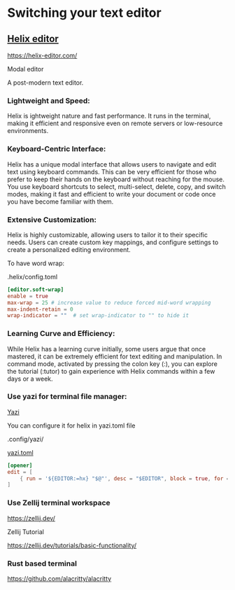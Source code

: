  # Switching your text editor

## [Helix editor](https://helix-editor.com/)

<https://helix-editor.com/>

Modal editor

A post-modern text editor.

### Lightweight and Speed:
Helix is ightweight nature and fast performance. It runs in the terminal, making it efficient and responsive even on remote servers or low-resource environments.

### Keyboard-Centric Interface:
Helix  has a unique modal interface that allows users to navigate and edit text using keyboard commands. This can be very efficient for those who prefer to keep their hands on the keyboard without reaching for the mouse.
You use keyboard shortcuts to select, multi-select, delete, copy, and switch modes, making it fast and efficient to write your document or code once you have become familiar with them.

### Extensive Customization:
Helix is highly customizable, allowing users to tailor it to their specific needs. Users can create custom key mappings, and configure settings to create a personalized editing environment.

To have word wrap:

.helix/config.toml

```toml
[editor.soft-wrap]
enable = true
max-wrap = 25 # increase value to reduce forced mid-word wrapping
max-indent-retain = 0
wrap-indicator = ""  # set wrap-indicator to "" to hide it
```

### Learning Curve and Efficiency:
While Helix has a learning curve initially, some users argue that once mastered, it can be extremely efficient for text editing and manipulation. In command mode, activated by pressing the colon key (:), you can explore the tutorial (:tutor) to gain experience with Helix commands within a few days or a week.


### Use yazi for terminal file manager: 
 
[Yazi](https://github.com/sxyazi/yazi)

You can configure it for helix in yazi.toml file

.config/yazi/

[yazi.toml](https://yazi-rs.github.io/docs/configuration/overview)
```toml
[opener]
edit = [
	{ run = '${EDITOR:=hx} "$@"', desc = "$EDITOR", block = true, for = "unix" },
]
```

### Use Zellij terminal workspace

<https://zellij.dev/>

Zellij Tutorial

<https://zellij.dev/tutorials/basic-functionality/>

### Rust based terminal

<https://github.com/alacritty/alacritty>
